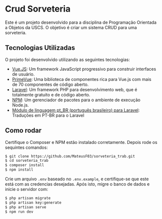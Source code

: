 # Crud Sorveteria

Este é um projeto desenvolvido para a disciplina de Programação Orientada a Objetos da USCS. O objetivo é criar um sistema CRUD para uma sorveteria.

## Tecnologias Utilizadas

O projeto foi desenvolvido utilizando as seguintes tecnologias:

-   [Vue.JS](https://vuejs.org/): Um framework JavaScript progressivo para construir interfaces de usuário.
-   [PrimeVue](https://primevue.org/): Uma biblioteca de componentes rica para Vue.js com mais de 70 componentes de código aberto.
-   [Laravel](https://laravel.com/): Um framework PHP para desenvolvimento web, que é totalmente gratuito e de código aberto.
-   [NPM](https://www.npmjs.com/): Um gerenciador de pacotes para o ambiente de execução Node.js.
-   [Módulo de linguagem pt_BR (português brasileiro) para Laravel](https://github.com/lucascudo/laravel-pt-BR-localization): Traduções em PT-BR para o Laravel

## Como rodar

Certifique o Composer e NPM estão instalado corretamente. Depois rode os sequintes comandos:

```bash
$ git clone https://github.com/MateusF03/sorveteria_trab.git
$ cd sorveteria_trab
$ composer install
$ npm install
```

Crie um arquivo `.env` baseado no `.env.example`, e certifique-se que este está com as credencias desejadas. Após isto, migre o banco de dados e inicie o servidor com:

```bash
$ php artisan migrate
$ php artisan key:generate
$ php artisan serve
$ npm run dev
```
